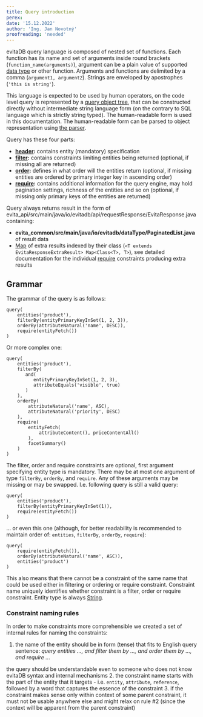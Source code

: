 ```yaml
---
title: Query introduction
perex:
date: '15.12.2022'
author: 'Ing. Jan Novotný'
proofreading: 'needed'
---
```


evitaDB query language is composed of nested set of functions. Each function has its name and set of arguments inside
round brackets (`function_name(arguments)`), argument can be a plain value of supported [data type](../model/data_types)
or other function. Arguments and functions are delimited by a comma (`argument1, argument2`). Strings are enveloped by
apostrophes (`'this is string'`).

This language is expected to be used by human operators, on the code level query is represented by a [query object tree](query_api),
that can be constructed directly without intermediate string language form (on the contrary to SQL language which is
strictly string typed). The human-readable form is used in this documentation. The human-readable form can be parsed
to object representation using [the parser](query_api#conversion-of-the-evitaql-from-string-to-ast-and-back).

Query has these four parts:

- **[header](#header):** contains entity (mandatory) specification
- **[filter](#filter-by):** contains constraints limiting entities being returned (optional, if missing all are
returned)
- **[order](#order-by):** defines in what order will the entities return (optional, if missing entities are ordered by
primary integer key in ascending order)
- **[require](#require):** contains additional information for the query engine, may hold pagination settings, richness
of the entities and so on (optional, if missing only primary keys of the entities are returned)

Query always returns result in the form of <SourceClass>evita_api/src/main/java/io/evitadb/api/requestResponse/EvitaResponse.java</SourceClass>
containing:

- **<SourceClass>evita_common/src/main/java/io/evitadb/dataType/PaginatedList.java</SourceClass>** of result data
- [Map](https://docs.oracle.com/en/java/javase/17/docs/api/java.base/java/util/Map.html) of extra results indexed by their
class (`<T extends EvitaResponseExtraResult> Map<Class<T>, T>`), see detailed documentation for the individual
[require](#require) constraints producing extra results

## Grammar

The grammar of the query is as follows:

``` evitaQL
query(
    entities('product'),
    filterBy(entityPrimaryKeyInSet(1, 2, 3)),
    orderBy(attributeNatural('name', DESC)),
    require(entityFetch())
)
```

Or more complex one:

``` evitaql
query(
    entities('product'),
    filterBy(
       and(
          entityPrimaryKeyInSet(1, 2, 3),
          attributeEquals('visible', true)
       )
    ),
    orderBy(
        attributeNatural('name', ASC),
        attributeNatural('priority', DESC)
    ),
    require(
        entityFetch(
			attributeContent(), priceContentAll()
		),
        facetSummary()
    )
)
```

The filter, order and require constraints are optional, first argument specifying entity type is mandatory. There may be
at most one argument of type `filterBy`, `orderBy`, and `require`. Any of these arguments may be missing or may be
swapped. I.e. following query is still a valid query:

``` evitaQL
query(
    entities('product'),
    filterBy(entityPrimaryKeyInSet(1)),
    require(entityFetch())
)
```

... or even this one (although, for better readability is recommended to maintain order of: `entities`, `filterBy`,
`orderBy`, `require`):

``` evitaQL
query(
    require(entityFetch()),
    orderBy(attributeNatural('name', ASC)),
    entities('product')
)
```

This also means that there cannot be a constraint of the same name that could be used either in filtering or ordering or
require constraint. Constraint name uniquely identifies whether constraint is a filter, order or require constraint.
Entity type is always [String](https://docs.oracle.com/en/java/javase/17/docs/api/java.base/java/lang/String.html).

### Constraint naming rules

In order to make constraints more comprehensible we created a set of internal rules for naming the constraints:

1. the name of the entity should be in form (tense) that fits to English query sentence:
*query entities ..., and filter them by ..., and order them by ..., and require ...*

the query should be understandable even to someone who does not know evitaDB syntax and internal mechanisms
2. the constraint name starts with the part of the entity that it targets - i.e. `entity`, `attribute`, `reference`,
followed by a word that captures the essence of the constraint
3. if the constraint makes sense only within context of some parent constraint, it must not be usable anywhere else
and might relax on rule #2 (since the context will be apparent from the parent constraint)
